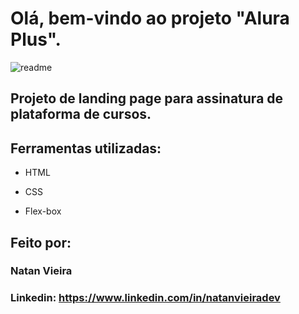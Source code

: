 # Olá, bem-vindo ao projeto "Alura Plus".

![readme](https://github.com/natanstark/alura-plus/assets/132853635/71dc27cf-141d-4688-8011-a2178636b6fa)

## Projeto de landing page para assinatura de plataforma de cursos.

## Ferramentas utilizadas:

* HTML

* CSS

* Flex-box

## Feito por:

### Natan Vieira

### Linkedin: https://www.linkedin.com/in/natanvieiradev
